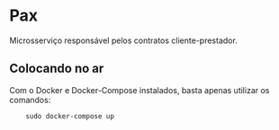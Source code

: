 # Pax

Microsserviço responsável pelos contratos cliente-prestador.

## Colocando no ar

Com o Docker e Docker-Compose instalados, basta apenas utilizar os comandos:

```shell
    sudo docker-compose up
```
